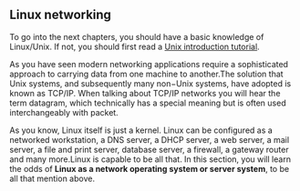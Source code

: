 ## Linux networking

To go into the next chapters, you should have a basic knowledge of Linux/Unix.
If not, you should first read a [Unix introduction tutorial](http://erlerobotics.gitbooks.io/erle_gitbook_unixintroduction/).

As you have seen modern networking applications require a sophisticated approach to carrying data from one machine to another.The solution that Unix systems, and subsequently many non−Unix systems, have adopted is known as TCP/IP. When talking about TCP/IP networks you will hear the term datagram, which technically has a special meaning but is often used interchangeably with packet.

As you know, Linux itself is just a kernel. Linux can be configured as a networked workstation, a DNS server, a DHCP server, a web server, a mail server, a file and print server, database server, a firewall, a gateway router and many more.Linux is capable to be all that. In this section, you will learn the odds of **Linux as a network operating system or server system**, to be all that mention above.


